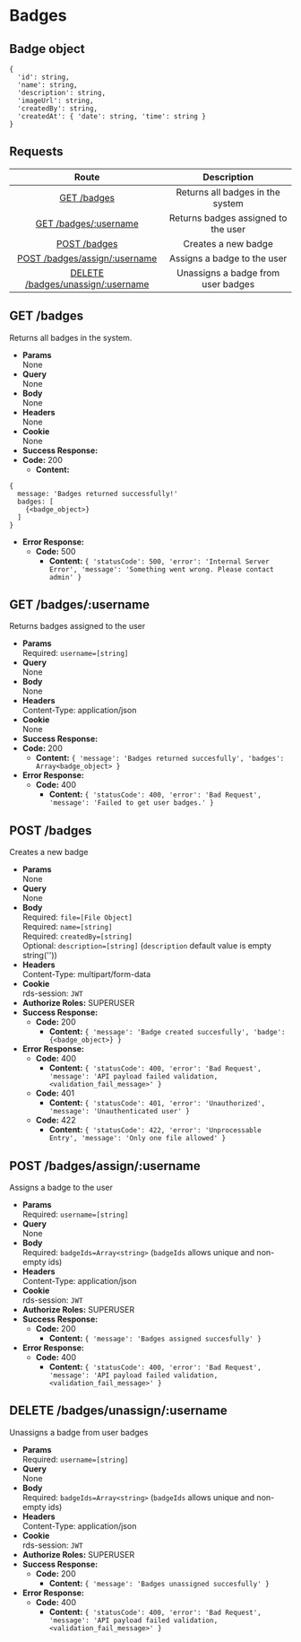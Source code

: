 # Badges

## Badge object

```
{
  'id': string,
  'name': string,
  'description': string,
  'imageUrl': string,
  'createdBy': string,
  'createdAt': { 'date': string, 'time': string }
}
```

## **Requests**

|              Route                                                      |           Description                   |
|:-----------------------------------------------------------------------:|:---------------------------------------:|
|    [GET /badges](#get-badges)                                           |   Returns all badges in the system      |
|    [GET /badges/:username](#get-badgesusername)                         |   Returns badges assigned to the user   |
|    [POST /badges](#post-badges)                                         |   Creates a new badge                   |
|    [POST /badges/assign/:username](#post-badgesassignusername)          |   Assigns a badge to the user           |
|    [DELETE /badges/unassign/:username](#delete-badgesunassignusername)  |   Unassigns a badge from user badges    |


## **GET /badges**

Returns all badges in the system.

- **Params**  
  None
- **Query**  
  None
- **Body**  
  None
- **Headers**  
  None
- **Cookie**  
  None
- **Success Response:**
- **Code:** 200
  - **Content:**

```
{
  message: 'Badges returned successfully!'
  badges: [
    {<badge_object>}
  ]
}
```

- **Error Response:**
  - **Code:** 500
    - **Content:** `{ 'statusCode': 500, 'error': 'Internal Server Error', 'message': 'Something went wrong. Please contact admin' }`


## **GET /badges/:username**

Returns badges assigned to the user

- **Params**  
  Required: `username=[string]`
- **Query**  
  None
- **Body**  
  None
- **Headers**  
  Content-Type: application/json
- **Cookie**  
  None
- **Success Response:**
- **Code:** 200
  - **Content:** `{ 'message': 'Badges returned succesfully', 'badges': Array<badge_object> }` 
- **Error Response:**
  - **Code:** 400
    - **Content:** `{ 'statusCode': 400, 'error': 'Bad Request', 'message': 'Failed to get user badges.' }`


## **POST /badges**

Creates a new badge

- **Params**  
  None
- **Query**  
  None
- **Body**  
  Required: `file=[File Object]`
  <br>
  Required: `name=[string]`
  <br>
  Required: `createdBy=[string]`
  <br>
  Optional: `description=[string]` (`description` default value is empty string(''))
- **Headers**  
  Content-Type: multipart/form-data
- **Cookie**  
  rds-session: `JWT`
- **Authorize Roles:**
  SUPERUSER
- **Success Response:**
  - **Code:** 200
    - **Content:** `{ 'message': 'Badge created succesfully', 'badge': {<badge_object>} }` 
- **Error Response:**
  - **Code:** 400 
    - **Content:** `{ 'statusCode': 400, 'error': 'Bad Request', 'message': 'API payload failed validation, <validation_fail_message>' }`
  - **Code:** 401 
    - **Content:** `{ 'statusCode': 401, 'error': 'Unauthorized', 'message': 'Unauthenticated user' }`
  - **Code:** 422 
    - **Content:** `{ 'statusCode': 422, 'error': 'Unprocessable Entry', 'message': 'Only one file allowed' }`
 

## **POST /badges/assign/:username**

Assigns a badge to the user

- **Params**  
  Required: `username=[string]` 
- **Query**  
  None
- **Body**  
  Required: `badgeIds=Array<string>` (`badgeIds` allows unique and non-empty ids)
- **Headers**  
  Content-Type: application/json
- **Cookie**  
  rds-session: `JWT`
- **Authorize Roles:**
  SUPERUSER
- **Success Response:**
  - **Code:** 200
    - **Content:** `{ 'message': 'Badges assigned succesfully' }` 
- **Error Response:**
  - **Code:** 400 
    - **Content:** `{ 'statusCode': 400, 'error': 'Bad Request', 'message': 'API payload failed validation, <validation_fail_message>' }`


## **DELETE /badges/unassign/:username**

Unassigns a badge from user badges

- **Params**  
  Required: `username=[string]` 
- **Query**  
  None
- **Body**  
  Required: `badgeIds=Array<string>` (`badgeIds` allows unique and non-empty ids)
- **Headers**  
  Content-Type: application/json
- **Cookie**  
  rds-session: `JWT`
- **Authorize Roles:**
  SUPERUSER
- **Success Response:**
  - **Code:** 200
    - **Content:** `{ 'message': 'Badges unassigned succesfully' }` 
- **Error Response:**
  - **Code:** 400 
    - **Content:** `{ 'statusCode': 400, 'error': 'Bad Request', 'message': 'API payload failed validation, <validation_fail_message>' }`


